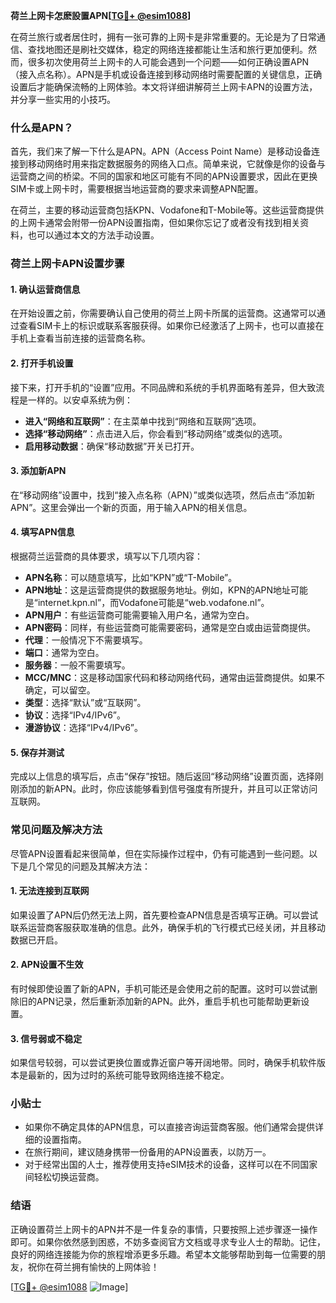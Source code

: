 **荷兰上网卡怎麽設置APN[[TG💪+ @esim1088](https://t.me/s/esim1088)]**

在荷兰旅行或者居住时，拥有一张可靠的上网卡是非常重要的。无论是为了日常通信、查找地图还是刷社交媒体，稳定的网络连接都能让生活和旅行更加便利。然而，很多初次使用荷兰上网卡的人可能会遇到一个问题——如何正确设置APN（接入点名称）。APN是手机或设备连接到移动网络时需要配置的关键信息，正确设置后才能确保流畅的上网体验。本文将详细讲解荷兰上网卡APN的设置方法，并分享一些实用的小技巧。

### 什么是APN？

首先，我们来了解一下什么是APN。APN（Access Point Name）是移动设备连接到移动网络时用来指定数据服务的网络入口点。简单来说，它就像是你的设备与运营商之间的桥梁。不同的国家和地区可能有不同的APN设置要求，因此在更换SIM卡或上网卡时，需要根据当地运营商的要求来调整APN配置。

在荷兰，主要的移动运营商包括KPN、Vodafone和T-Mobile等。这些运营商提供的上网卡通常会附带一份APN设置指南，但如果你忘记了或者没有找到相关资料，也可以通过本文的方法手动设置。

### 荷兰上网卡APN设置步骤

#### 1. 确认运营商信息

在开始设置之前，你需要确认自己使用的荷兰上网卡所属的运营商。这通常可以通过查看SIM卡上的标识或联系客服获得。如果你已经激活了上网卡，也可以直接在手机上查看当前连接的运营商名称。

#### 2. 打开手机设置

接下来，打开手机的“设置”应用。不同品牌和系统的手机界面略有差异，但大致流程是一样的。以安卓系统为例：

- **进入“网络和互联网”**：在主菜单中找到“网络和互联网”选项。
- **选择“移动网络”**：点击进入后，你会看到“移动网络”或类似的选项。
- **启用移动数据**：确保“移动数据”开关已打开。

#### 3. 添加新APN

在“移动网络”设置中，找到“接入点名称（APN）”或类似选项，然后点击“添加新APN”。这里会弹出一个新的页面，用于输入APN的相关信息。

#### 4. 填写APN信息

根据荷兰运营商的具体要求，填写以下几项内容：

- **APN名称**：可以随意填写，比如“KPN”或“T-Mobile”。
- **APN地址**：这是运营商提供的数据服务地址。例如，KPN的APN地址可能是“internet.kpn.nl”，而Vodafone可能是“web.vodafone.nl”。
- **APN用户**：有些运营商可能需要输入用户名，通常为空白。
- **APN密码**：同样，有些运营商可能需要密码，通常是空白或由运营商提供。
- **代理**：一般情况下不需要填写。
- **端口**：通常为空白。
- **服务器**：一般不需要填写。
- **MCC/MNC**：这是移动国家代码和移动网络代码，通常由运营商提供。如果不确定，可以留空。
- **类型**：选择“默认”或“互联网”。
- **协议**：选择“IPv4/IPv6”。
- **漫游协议**：选择“IPv4/IPv6”。

#### 5. 保存并测试

完成以上信息的填写后，点击“保存”按钮。随后返回“移动网络”设置页面，选择刚刚添加的新APN。此时，你应该能够看到信号强度有所提升，并且可以正常访问互联网。

### 常见问题及解决方法

尽管APN设置看起来很简单，但在实际操作过程中，仍有可能遇到一些问题。以下是几个常见的问题及其解决方法：

#### 1. 无法连接到互联网

如果设置了APN后仍然无法上网，首先要检查APN信息是否填写正确。可以尝试联系运营商客服获取准确的信息。此外，确保手机的飞行模式已经关闭，并且移动数据已开启。

#### 2. APN设置不生效

有时候即使设置了新的APN，手机可能还是会使用之前的配置。这时可以尝试删除旧的APN记录，然后重新添加新的APN。此外，重启手机也可能帮助更新设置。

#### 3. 信号弱或不稳定

如果信号较弱，可以尝试更换位置或靠近窗户等开阔地带。同时，确保手机软件版本是最新的，因为过时的系统可能导致网络连接不稳定。

### 小贴士

- 如果你不确定具体的APN信息，可以直接咨询运营商客服。他们通常会提供详细的设置指南。
- 在旅行期间，建议随身携带一份备用的APN设置表，以防万一。
- 对于经常出国的人士，推荐使用支持eSIM技术的设备，这样可以在不同国家间轻松切换运营商。

### 结语

正确设置荷兰上网卡的APN并不是一件复杂的事情，只要按照上述步骤逐一操作即可。如果你依然感到困惑，不妨多查阅官方文档或寻求专业人士的帮助。记住，良好的网络连接能为你的旅程增添更多乐趣。希望本文能够帮助到每一位需要的朋友，祝你在荷兰拥有愉快的上网体验！

[[TG💪+ @esim1088](https://t.me/s/esim1088) ![Image](https://i.postimg.cc/4NQfJmqS/Snipaste-2025-05-13-00-14-12.png)]